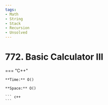```yaml
---
tags:
- Math
- String
- Stack
- Recursion
- Unsolved
---
```



# 772. Basic Calculator III

=== "C++"

    **Time:** O()

    **Space:** O()

    ``` c++
    ```